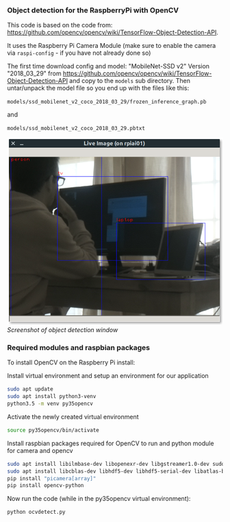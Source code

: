 ### Object detection for the RaspberryPi with OpenCV

This code is based on the code from: https://github.com/opencv/opencv/wiki/TensorFlow-Object-Detection-API.

It uses the Raspberry Pi Camera Module (make sure to enable the camera via `raspi-config` - if you have not already done so)

The first time download config and model: "MobileNet-SSD v2"  Version "2018_03_29"
from https://github.com/opencv/opencv/wiki/TensorFlow-Object-Detection-API
and copy to the `models` sub directory. Then untar/unpack the model file so you end up with the
files like this:

`models/ssd_mobilenet_v2_coco_2018_03_29/frozen_inference_graph.pb`

and

`models/ssd_mobilenet_v2_coco_2018_03_29.pbtxt`

![Screenshot of object detection window](screenshot-object-detection.png)
*Screenshot of object detection window*


### Required modules and raspbian packages 

To install OpenCV on the Raspberry Pi install:

Install virtual environment and setup an environment for our application 
```bash 
sudo apt update 
sudo apt install python3-venv 
python3.5 -m venv py35opencv
```

Activate the newly created virtual environment 
```bash 
source py35opencv/bin/activate
```

Install raspbian packages required for OpenCV to run and python module for camera and opencv

```bash 
sudo apt install libilmbase-dev libopenexr-dev libgstreamer1.0-dev sudo apt install libavcodec-dev libavformat-dev libswscale-dev libv4l-dev 
sudo apt install libcblas-dev libhdf5-dev libhdf5-serial-dev libatlas-base-dev libjasper-dev libqtgui4 libqt4-test
pip install "picamera[array]" 
pip install opencv-python 
```

Now run the code (while in the py35opencv virtual environment):
```bash
python ocvdetect.py
```

